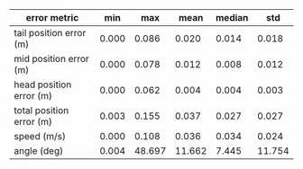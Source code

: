 | error metric             |    min |    max |   mean |   median |    std |
|--------------------------|--------|--------|--------|----------|--------|
| tail position error (m)  |  0.000 |  0.086 |  0.020 |    0.014 |  0.018 |
| mid position error (m)   |  0.000 |  0.078 |  0.012 |    0.008 |  0.012 |
| head position error (m)  |  0.000 |  0.062 |  0.004 |    0.004 |  0.003 |
| total position error (m) |  0.003 |  0.155 |  0.037 |    0.027 |  0.027 |
| speed (m/s)              |  0.000 |  0.108 |  0.036 |    0.034 |  0.024 |
| angle (deg)              |  0.004 | 48.697 | 11.662 |    7.445 | 11.754 |